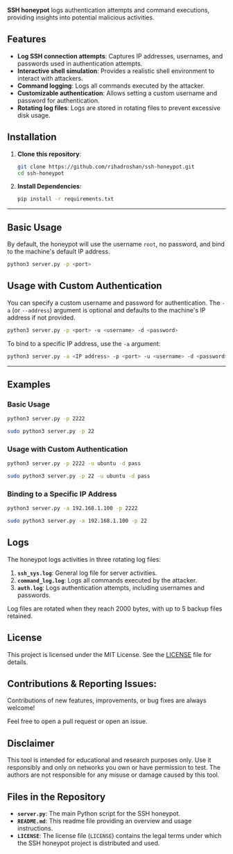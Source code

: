 **SSH honeypot** logs authentication attempts and command executions, providing insights into potential malicious activities.

## **Features**

- **Log SSH connection attempts**: Captures IP addresses, usernames, and passwords used in authentication attempts.
- **Interactive shell simulation**: Provides a realistic shell environment to interact with attackers.
- **Command logging**: Logs all commands executed by the attacker.
- **Customizable authentication**: Allows setting a custom username and password for authentication.
- **Rotating log files**: Logs are stored in rotating files to prevent excessive disk usage.

## Installation

1. **Clone this repository**:  
   ```bash
   git clone https://github.com/rihadroshan/ssh-honeypot.git
   cd ssh-honeypot
   ```
2. **Install Dependencies**:
   ```bash
   pip install -r requirements.txt
   ```
---
   
## **Basic Usage**

By default, the honeypot will use the username `root`, no password, and bind to the machine's default IP address.

```bash
python3 server.py -p <port>
```

## Usage with Custom Authentication

You can specify a custom username and password for authentication. The `-a` (or `--address`) argument is optional and defaults to the machine's IP address if not provided.

```bash
python3 server.py -p <port> -u <username> -d <password>
```

To bind to a specific IP address, use the `-a` argument:

```bash
python3 server.py -a <IP address> -p <port> -u <username> -d <password>
```
---

## Examples

### Basic Usage
```bash
python3 server.py -p 2222
```
```bash
sudo python3 server.py -p 22
```

### Usage with Custom Authentication
```bash
python3 server.py -p 2222 -u ubuntu -d pass

sudo python3 server.py -p 22 -u ubuntu -d pass
```

### Binding to a Specific IP Address
```bash
python3 server.py -a 192.168.1.100 -p 2222

sudo python3 server.py -a 192.168.1.100 -p 22
```

## Logs

The honeypot logs activities in three rotating log files:

1. **`ssh_sys.log`**: General log file for server activities.
2. **`command_log.log`**: Logs all commands executed by the attacker.
3. **`auth.log`**: Logs authentication attempts, including usernames and passwords.

Log files are rotated when they reach 2000 bytes, with up to 5 backup files retained.


## License

This project is licensed under the MIT License. See the [LICENSE](LICENSE) file for details.

## Contributions & Reporting Issues:

Contributions of new features, improvements, or bug fixes are always welcome!

Feel free to open a pull request or open an issue.

## Disclaimer

This tool is intended for educational and research purposes only. Use it responsibly and only on networks you own or have permission to test. The authors are not responsible for any misuse or damage caused by this tool.

## Files in the Repository

- **`server.py`**: The main Python script for the SSH honeypot.
- **`README.md`**: This readme file providing an overview and usage instructions.
- **`LICENSE`**:  The license file (`LICENSE`) contains the legal terms under which the SSH honeypot project is distributed and used.
